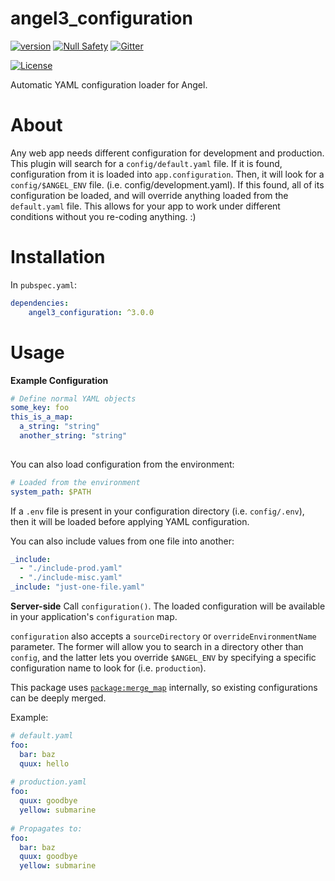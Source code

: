 # angel3_configuration
[![version](https://img.shields.io/badge/pub-v4.0.0-brightgreen)](https://pub.dartlang.org/packages/angel3_configuration)
[![Null Safety](https://img.shields.io/badge/null-safety-brightgreen)](https://dart.dev/null-safety)
[![Gitter](https://img.shields.io/gitter/room/angel_dart/discussion)](https://gitter.im/angel_dart/discussion)

[![License](https://img.shields.io/github/license/dukefirehawk/angel)](https://github.com/dukefirehawk/angel/tree/angel3/packages/configuration/LICENSE)


Automatic YAML configuration loader for Angel.

# About
Any web app needs different configuration for development and production. This plugin will search
for a `config/default.yaml` file. If it is found, configuration from it is loaded into `app.configuration`.
Then, it will look for a `config/$ANGEL_ENV` file. (i.e. config/development.yaml). If this found, all of its
configuration be loaded, and will override anything loaded from the `default.yaml` file. This allows for your
app to work under different conditions without you re-coding anything. :)

# Installation
In `pubspec.yaml`:

```yaml
dependencies:
    angel3_configuration: ^3.0.0
```

# Usage

**Example Configuration**
```yaml
# Define normal YAML objects
some_key: foo
this_is_a_map:
  a_string: "string"
  another_string: "string"
  
```

You can also load configuration from the environment:
```yaml
# Loaded from the environment
system_path: $PATH
```

If a `.env` file is present in your configuration directory (i.e. `config/.env`), then it will be loaded before
applying YAML configuration.

You can also include values from one file into another:
```yaml
_include:
  - "./include-prod.yaml"
  - "./include-misc.yaml"
_include: "just-one-file.yaml"
```

**Server-side**
Call `configuration()`. The loaded configuration will be available in your application's
`configuration` map.

`configuration` also accepts a `sourceDirectory` or `overrideEnvironmentName` parameter.
The former will allow you to search in a directory other than `config`, and the latter lets you
override `$ANGEL_ENV` by specifying a specific configuration name to look for (i.e. `production`).

This package uses
[`package:merge_map`](https://github.com/thosakwe/merge_map)
internally, so existing configurations can be deeply merged.

Example:

```yaml
# default.yaml
foo:
  bar: baz
  quux: hello
  
# production.yaml
foo:
  quux: goodbye
  yellow: submarine
  
# Propagates to:
foo:
  bar: baz
  quux: goodbye
  yellow: submarine
```
